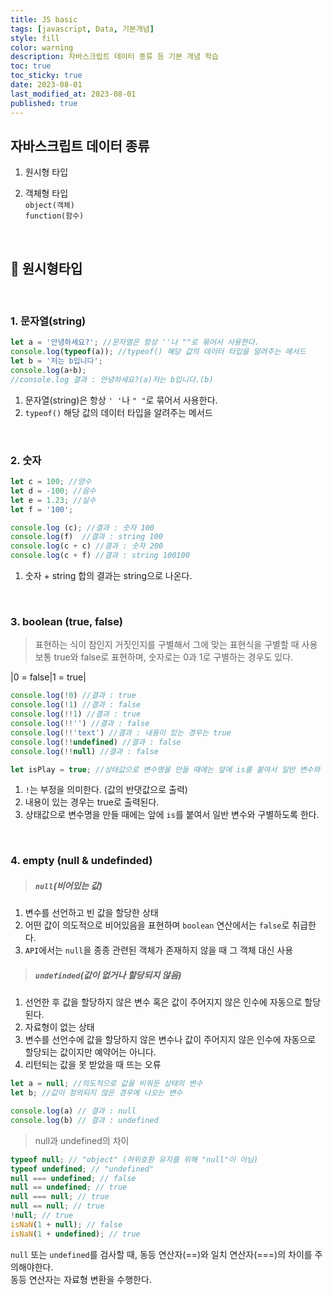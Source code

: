 ```yaml
---
title: JS basic
tags: [javascript, Data, 기본개념]
style: fill
color: warning
description: 자바스크립트 데이터 종류 등 기본 개념 학습
toc: true
toc_sticky: true
date: 2023-08-01
last_modified_at: 2023-08-01
published: true
---
```

## 자바스크립트 데이터 종류
1. 원시형 타입

1. 객체형 타입<br>
    `object(객체)`<br>
    `function(함수)`

<br>

## 📖 원시형타입

<br>

### 1. 문자열(string)

```javascript
let a = '안녕하세요?'; //문자열은 항상 ''나 ""로 묶어서 사용한다.
console.log(typeof(a)); //typeof() 해당 값의 데이터 타입을 알려주는 메서드
let b = '저는 b입니다';
console.log(a+b);
//console.log 결과 : 안녕하세요?(a)저는 b입니다.(b)
```
1. 문자열(string)은 항상 `' '`나 `" "`로 묶어서 사용한다.
1. `typeof()` 해당 값의 데이터 타입을 알려주는 메서드

<br>

### 2. 숫자

``` javascript
let c = 100; //양수
let d = -100; //음수
let e = 1.23; //실수
let f = '100';

console.log (c); //결과 : 숫자 100
console.log(f)  //결과 : string 100
console.log(c + c) //결과 : 숫자 200
console.log(c + f) //결과 : string 100100
```
1. 숫자 + string 합의 결과는 string으로 나온다.

<br>

### 3. boolean (true, false)
> 표현하는 식이 참인지 거짓인지를 구별해서 그에 맞는 표현식을 구별할 때 사용<br>
>  보통 true와 false로 표현하며, 숫자로는 0과 1로 구별하는 경우도 있다.

|0 = false|1 = true|

``` javascript
console.log(!0) //결과 : true
console.log(!1) //결과 : false
console.log(!!1) //결과 : true
console.log(!!'') //결과 : false
console.log(!!'text') //결과 : 내용이 있는 경우는 true
console.log(!!undefined) //결과 : false
console.log(!!null) //결과 : false

let isPlay = true; //상태값으로 변수명을 만들 때에는 앞에 is를 붙여서 일반 변수와 구별하도록 한다.
```
1. `!`는 부정을 의미한다. (값의 반댓값으로 출력)
1. 내용이 있는 경우는 true로 출력된다.
1. 상태값으로 변수명을 만들 때에는 앞에 `is`를 붙여서 일반 변수와 구별하도록 한다.

<br>

### 4. empty (null & undefinded)

> ##### `null`(비어있는 값)

1. 변수를 선언하고 빈 값을 할당한 상태
1. 어떤 값이 의도적으로 비어있음을 표현하며 `boolean` 연산에서는 `false`로 취급한다.
1. `API`에서는 `null`을 종종 관련된 객체가 존재하지 않을 때 그 객체 대신 사용

> ##### `undefinded`(값이 없거나 할당되지 않음)

1. 선언한 후 값을 할당하지 않은 변수 혹은 값이 주어지지 않은 인수에 자동으로 할당된다.
1. 자료형이 없는 상태
1. 변수를 선언수에 값을 할당하지 않은 변수나 값이 주어지지 않은 인수에 자동으로 할당되는 값이지만 예약어는 아니다.
1. 리턴되는 값을 못 받았을 때 뜨는 오류

``` javascript
let a = null; //의도적으로 값을 비워둔 상태의 변수
let b; //값이 정의되지 않은 경우에 나오는 변수

console.log(a) // 결과 : null
console.log(b) // 결과 : undefined
```

 > null과 undefined의 차이

``` javascript
typeof null; // "object" (하위호환 유지를 위해 "null"이 아님)
typeof undefined; // "undefined"
null === undefined; // false
null == undefined; // true
null === null; // true
null == null; // true
!null; // true
isNaN(1 + null); // false
isNaN(1 + undefined); // true
```
`null` 또는 `undefined`를 검사할 때, 동등 연산자(==)와 일치 연산자(===)의 차이를 주의해야한다.<br>
동등 연산자는 자료형 변환을 수행한다.


<br>






